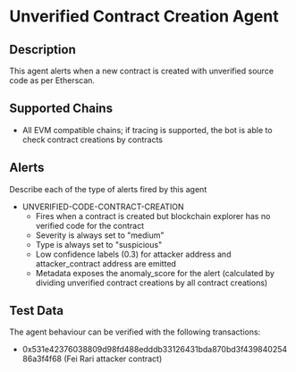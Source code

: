 # Unverified Contract Creation Agent

## Description

This agent alerts when a new contract is created with unverified source code as per Etherscan.

## Supported Chains

- All EVM compatible chains; if tracing is supported, the bot is able to check contract creations by contracts

## Alerts

Describe each of the type of alerts fired by this agent

- UNVERIFIED-CODE-CONTRACT-CREATION
  - Fires when a contract is created but blockchain explorer has no verified code for the contract
  - Severity is always set to "medium" 
  - Type is always set to "suspicious"
  - Low confidence labels (0.3) for attacker address and attacker_contract address are emitted
  - Metadata exposes the anomaly_score for the alert (calculated by dividing unverified contract creations by all contract creations)

## Test Data

The agent behaviour can be verified with the following transactions:

- 0x531e42376038809d98fd488edddb33126431bda870bd3f43984025486a3f4f68 (Fei Rari attacker contract)
